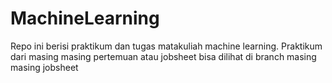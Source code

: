 # MachineLearning
Repo ini berisi praktikum dan tugas matakuliah machine learning. Praktikum dari masing masing pertemuan atau jobsheet bisa dilihat di branch masing masing jobsheet 
